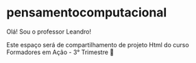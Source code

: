 # pensamentocomputacional
Olá! Sou o professor Leandro!

Este espaço será de compartilhamento de projeto Html do curso Formadores em Ação - 3° Trimestre 👻
